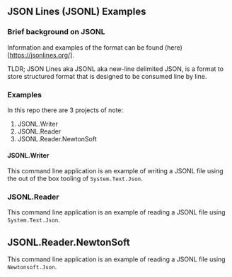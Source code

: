 ## JSON Lines (JSONL) Examples

### Brief background on JSONL
Information and examples of the format can be found (here)[https://jsonlines.org/].

TLDR; JSON Lines aka JSONL aka new-line delimited JSON, is a format to store structured format that is designed to be consumed line by line.

### Examples

In this repo there are 3 projects of note:
1. JSONL.Writer
1. JSONL.Reader
1. JSONL.Reader.NewtonSoft

#### JSONL.Writer
This command line application is an example of writing a JSONL file using the out of the box tooling of `System.Text.Json`.

### JSONL.Reader
This command line application is an example of reading a JSONL file using `System.Text.Json`.

## JSONL.Reader.NewtonSoft
This command line application is an example of reading a JSONL file using `Newtonsoft.Json`.